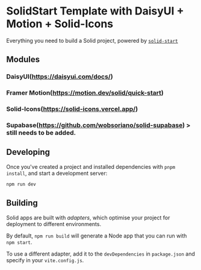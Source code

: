 # SolidStart Template with DaisyUI + Motion + Solid-Icons 

Everything you need to build a Solid project, powered by [`solid-start`](https://solid-start-docs.deno.dev/getting-started/what-is-solidstart)

## Modules

### DaisyUI(https://daisyui.com/docs/)

### Framer Motion(https://motion.dev/solid/quick-start)

### Solid-Icons(https://solid-icons.vercel.app/)

### Supabase(https://github.com/wobsoriano/solid-supabase) > still needs to be added.

## Developing

Once you've created a project and installed dependencies with `pnpm install`, and start a development server:

```bash
npm run dev
```

## Building

Solid apps are built with _adapters_, which optimise your project for deployment to different environments.

By default, `npm run build` will generate a Node app that you can run with `npm start`.

To use a different adapter, add it to the `devDependencies` in `package.json` and specify in your `vite.config.js`.